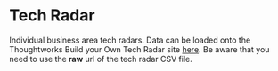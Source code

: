 # Tech Radar

Individual business area tech radars.  Data can be loaded onto the Thoughtworks Build your Own Tech Radar site [here](https://radar.thoughtworks.com/).  Be aware that you need to use the **raw** url of the tech radar CSV file.
